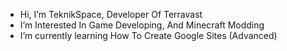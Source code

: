 -  Hi, I’m TeknikSpace, Developer Of Terravast
-  I’m Interested In Game Developing, And Minecraft Modding
-  I’m currently learning How To Create Google Sites (Advanced)


<!---
TeknikSpace/TeknikSpace is a ✨ special ✨ repository because its `README.md` (this file) appears on your GitHub profile.
You can click the Preview link to take a look at your changes.
--->
